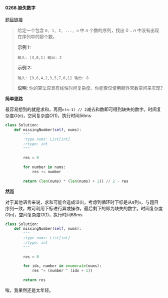 #### 0268.缺失数字
[题目链接](https://leetcode-cn.com/problems/missing-number/)
> 给定一个包含 `0, 1, 2, ..., n` 中 *n* 个数的序列，找出 0 .. *n* 中没有出现在序列中的那个数。
>
> **示例 1:**
>
> `
> 输入: [3,0,1]
> 输出: 2
> `
>
> **示例 2:**
>
> `
> 输入: [9,6,4,2,3,5,7,0,1]
> 输出: 8
> `
>
> **说明:**
> 你的算法应具有线性时间复杂度。你能否仅使用额外常数空间来实现?

**简单思路**

最容易想到的就是求和，再用`n(n-1) // 2`减去和数即可得到缺失的数字。时间复杂度$O(n)$，空间复杂度$O(1)$，执行时间56ms

```python
class Solution:
    def missingNumber(self, nums):
        """
        :type nums: List[int]
        :rtype: int
        """
        
        res = 0
        
        for number in nums:
            res += number
        
        return (len(nums) * (len(nums) + 1)) // 2 - res
```

**然而**

对于其他语言来说，求和可能会造成溢出，考虑到循环时下标是从`0`到`n`，与题目序列一致，故可利用下标进行异或操作，最后剩下的即为缺失的数字。时间复杂度$O(n)$，空间复杂度$O(1)$，执行时间68ms

```python
class Solution:
    def missingNumber(self, nums):
        """
        :type nums: List[int]
        :rtype: int
        """
        
        res = 0
        
        for idx, number in enumerate(nums):
            res ^= (number ^ (idx + 1))
        
        return res
```

唉，我果然还是太年轻。